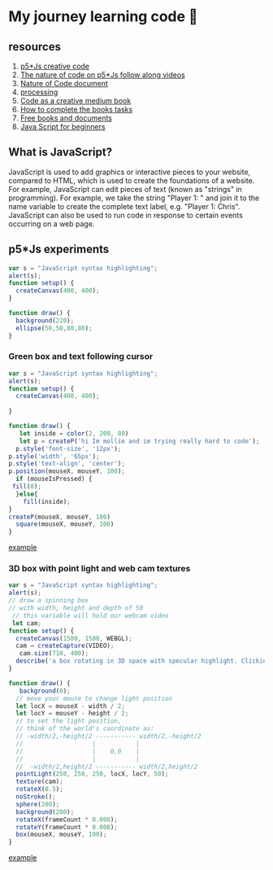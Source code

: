 # My journey learning code 🧐
## resources
1. [p5*Js creative code](https://p5js.org/)
2. [The nature of code on p5*Js follow along videos](https://www.youtube.com/watch?v=70MQ-FugwbI&list=PLRqwX-V7Uu6ZV4yEcW3uDwOgGXKUUsPOM)
4. [Nature of Code document](https://natureofcode.com/)
5. [processing](https://processing.org/)
6. [Code as a creative medium book](https://mitpress.mit.edu/9780262542043/code-as-creative-medium/)
7. [How to complete the books tasks](https://github.com/CodeAsCreativeMedium/exercises)
8. [Free books and documents](https://annas-archive.org/)
9. [Java Script for beginners](https://developer.mozilla.org/en-US/docs/Web/JavaScript)
## What is JavaScript? 
JavaScript is used to add graphics or interactive pieces to your website, compared to HTML, which is used to create the foundations of a website. For example, JavaScript can edit  pieces of text (known as "strings" in programming). For example, we take the string "Player 1: " and join it to the name variable to create the complete text label, e.g. "Player 1: Chris". JavaScript can also be used to run code in response to certain events occurring on a web page. 
## p5*Js experiments
```javascript
var s = "JavaScript syntax highlighting";
alert(s);
function setup() {
  createCanvas(400, 400);
}

function draw() {
  background(220);
  ellipse(50,50,80,80);
}
```
### Green box and text following cursor
```javascript
var s = "JavaScript syntax highlighting";
alert(s);
function setup() {
  createCanvas(400, 400);
 
}

function draw() {
   let inside = color(2, 200, 89)
   let p = createP('hi Im mollie and im trying really hard to code');
  p.style('font-size', '12px');
p.style('width', '65px');
p.style('text-align', 'center');
p.position(mouseX, mouseY, 100);
  if (mouseIsPressed) {
 fill(0);
  }else{
    fill(inside);
}
createP(mouseX, mouseY, 100) 
  square(mouseX, mouseY, 100)
}
```
[example](https://molliessss.github.io)
### 3D box with point light and web cam textures
```javascript
var s = "JavaScript syntax highlighting";
alert(s);
// draw a spinning box
// with width, height and depth of 50
 // this variable will hold our webcam video
 let cam;
function setup() {
  createCanvas(1500, 1500, WEBGL);
  cam = createCapture(VIDEO);
   cam.size(710, 400);
  describe('a box rotating in 3D space with specular highlight. Clicking the mouse toggles the specular highlight color between rgb(255,255,255) and the default rgb(255,255,255).');
}

function draw() {
   background(0);
  // move your mouse to change light position
  let locX = mouseX - width / 2;
  let locY = mouseY - height / 2;
  // to set the light position,
  // think of the world's coordinate as:
  // -width/2,-height/2 ----------- width/2,-height/2
  //                   |           |
  //                   |    0,0    |
  //                   |           |
  //  -width/2,height/2 ----------- width/2,height/2
  pointLight(250, 250, 250, locX, locY, 50);
  texture(cam);
  rotateX(0.5);
  noStroke();
  sphere(200);
  background(200);
  rotateX(frameCount * 0.008);
  rotateY(frameCount * 0.008);
  box(mouseX, mouseY, 100);
}
```
[example](https://molliessss.github.io/3D/)
